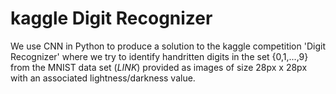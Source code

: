 # kaggle Digit Recognizer

We use CNN in Python to produce a solution to the kaggle competition 'Digit Recognizer' where we try to identify handritten digits in the set {0,1,...,9} from the MNIST data set (*LINK*) provided as images of size 28px x 28px with an associated lightness/darkness value.

